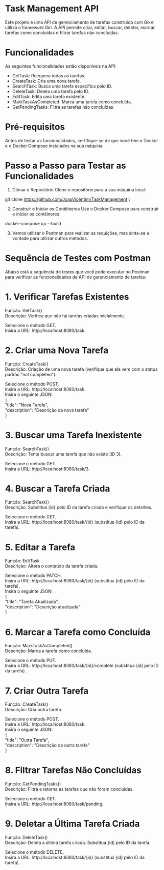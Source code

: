 # Task Management API
Este projeto é uma API de gerenciamento de tarefas construída com Go e utiliza o framework Gin. A API permite criar, editar, buscar, deletar, marcar tarefas como concluídas e filtrar tarefas não concluídas.

# Funcionalidades
As seguintes funcionalidades estão disponíveis na API:

* GetTask: Recupera todas as tarefas.
* CreateTask: Cria uma nova tarefa.
* SearchTask: Busca uma tarefa específica pelo ID.
* DeleteTask: Deleta uma tarefa pelo ID.
* EditTask: Edita uma tarefa existente.
* MarkTaskAsCompleted: Marca uma tarefa como concluída.
* GetPendingTasks: Filtra as tarefas não concluídas.

# Pré-requisitos
Antes de testar as funcionalidades, certifique-se de que você tem o Docker e o Docker Compose instalados na sua máquina.

# Passo a Passo para Testar as Funcionalidades
1. Clonar o Repositório
Clone o repositório para a sua máquina local:

git clone <https://github.com/JoaoVicentim/TaskManagement> \

2. Construir e Iniciar os Contêineres
Use o Docker Compose para construir e iniciar os contêineres:

docker-compose up --build

3. Vamos utilizar o Postman para realizar as requições, mas sinta-se a vontade para utilizar outros métodos.
 
# Sequência de Testes com Postman
Abaixo está a sequência de testes que você pode executar no Postman para verificar as funcionalidades da API de gerenciamento de tarefas:

# 1. Verificar Tarefas Existentes 
Função: GetTask() \
Descrição: Verifica que não há tarefas criadas inicialmente. 

Selecione o método GET. \
Insira a URL: http://localhost:8080/task. 

# 2. Criar uma Nova Tarefa 
Função: CreateTask() \
Descrição: Criação de uma nova tarefa (verifique que ela vem com o status padrão "not completed").

Selecione o método POST. \
Insira a URL: http://localhost:8080/task. \
Insira o seguinte JSON: \
{ \
    "title": "Nova Tarefa", \
    "description": "Descrição da nova tarefa" \
} 

# 3. Buscar uma Tarefa Inexistente
Função: SearchTask() \
Descrição: Tenta buscar uma tarefa que não existe (ID 3).

Selecione o método GET. \
Insira a URL: http://localhost:8080/task/3. 

# 4. Buscar a Tarefa Criada
Função: SearchTask() \
Descrição: Substitua {id} pelo ID da tarefa criada e verifique os detalhes. 

Selecione o método GET. \
Insira a URL: http://localhost:8080/task/{id} (substitua {id} pelo ID da tarefa). 

# 5. Editar a Tarefa
Função: EditTask \
Descrição: Altera o conteúdo da tarefa criada.

Selecione o método PATCH. \
Insira a URL: http://localhost:8080/task/{id} (substitua {id} pelo ID da tarefa). \
Insira o seguinte JSON: \
{ \
    "title": "Tarefa Atualizada", \
    "description": "Descrição atualizada"\
}

# 6. Marcar a Tarefa como Concluída
Função: MarkTaskAsCompleted() \
Descrição: Marca a tarefa como concluída.

Selecione o método PUT. \
Insira a URL: http://localhost:8080/task/{id}/complete (substitua {id} pelo ID da tarefa). 

# 7. Criar Outra Tarefa
Função: CreateTask() \
Descrição: Cria outra tarefa. 

Selecione o método POST. \
Insira a URL: http://localhost:8080/task. \
Insira o seguinte JSON: \
{\
    "title": "Outra Tarefa",\
    "description": "Descrição da outra tarefa" \
}

# 8. Filtrar Tarefas Não Concluídas
Função: GetPendingTasks() \
Descrição: Filtra e retorna as tarefas que não foram concluídas.

Selecione o método GET. \
Insira a URL: http://localhost:8080/task/pending. 

# 9. Deletar a Última Tarefa Criada
Função: DeleteTask() \
Descrição: Deleta a última tarefa criada. Substitua {id} pelo ID da tarefa.

Selecione o método DELETE. \
Insira a URL: http://localhost:8080/task/{id} (substitua {id} pelo ID da tarefa). 


